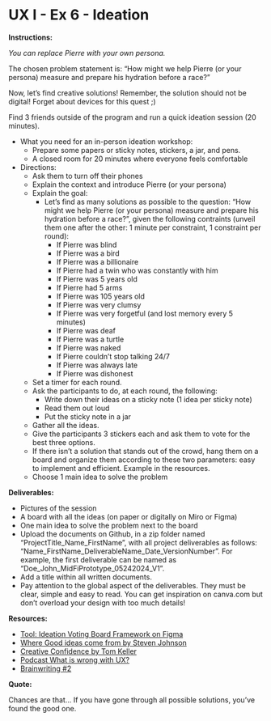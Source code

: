 # UX I - Ex 6 - Ideation

**Instructions:** 

*You can replace Pierre with your own persona.*

The chosen problem statement is: “How might we help Pierre (or your persona) measure and prepare his hydration before a race?”

Now, let’s find creative solutions! Remember, the solution should not be digital! Forget about devices for this quest ;)

Find 3 friends outside of the program and run a quick ideation session (20 minutes). 

- What you need for an in-person ideation workshop:
    - Prepare some papers or sticky notes, stickers, a jar, and pens.
    - A closed room for 20 minutes where everyone feels comfortable
- Directions:
    - Ask them to turn off their phones
    - Explain the context and introduce Pierre (or your persona)
    - Explain the goal:
        - Let’s find as many solutions as possible to the question: “How might we help Pierre (or your persona) measure and prepare his hydration before a race?”, given the following contraints (unveil them one after the other: 1 minute per constraint, 1 constraint per round):
            - If Pierre was blind
            - If Pierre was a bird
            - If Pierre was a billionaire
            - If Pierre had a twin who was constantly with him
            - If Pierre was 5 years old
            - If Pierre had 5 arms
            - If Pierre was 105 years old
            - If Pierre was very clumsy
            - If Pierre was very forgetful (and lost memory every 5 minutes)
            - If Pierre was deaf
            - If Pierre was a turtle
            - If Pierre was naked
            - If Pierre couldn’t stop talking 24/7
            - If Pierre was always late
            - If Pierre was dishonest
    - Set a timer for each round.
    - Ask the participants to do, at each round, the following:
        - Write down their ideas on a sticky note (1 idea per sticky note)
        - Read them out loud
        - Put the sticky note in a jar
    - Gather all the ideas.
    - Give the participants 3 stickers each and ask them to vote for the best three options.
    - If there isn’t a solution that stands out of the crowd, hang them on a board and organize them according to these two parameters: easy to implement and efficient. Example in the resources.
    - Choose 1 main idea to solve the problem

**Deliverables:** 

- Pictures of the session
- A board with all the ideas (on paper or digitally on Miro or Figma)
- One main idea to solve the problem next to the board
- Upload the documents on Github, in a zip folder named “ProjectTitle_Name_FirstName”, with all project deliverables as follows: “Name_FirstName_DeliverableName_Date_VersionNumber”.  For example, the first deliverable can be named as “Doe_John_MidFiPrototype_05242024_V1”.
- Add a title within all written documents.
- Pay attention to the global aspect of the deliverables. They must be clear, simple and easy to read. You can get inspiration on canva.com but don’t overload your design with too much details!



**Resources:**

- [Tool: Ideation Voting Board Framework on Figma](https://www.figma.com/file/nTAWiacCffXvd8dXsLP3Sb/Ideation-Voting-Framework)
- [Where Good ideas come from by Steven Johnson](https://www.ted.com/talks/steven_johnson_where_good_ideas_come_from)
- [Creative Confidence by Tom Keller](https://booksvooks.com/creative-confidence-unleashing-the-creative-potential-within-us-all-pdf.html)
- [Podcast What is wrong with UX?](https://www.usersknow.com/podcast/2016/10/10/ua1wdsszhx2pemugxc1e0qj0a3l9cs)
- [Brainwriting #2](https://dux.typepad.com/dux/2011/01/method-2-of-100-brainwriting-brainwriting-is-an-ideation-method-for-quickly-generating-ideas-by-asking-people-to-write-thei.html)

**Quote:** 

Chances are that... If you have gone through all possible solutions, you’ve found the good one. 